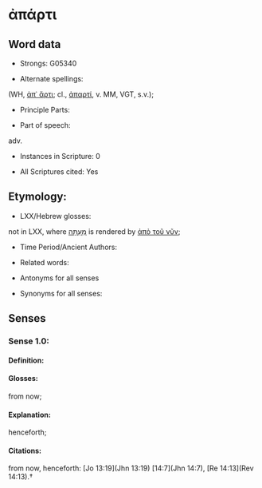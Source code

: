 # ἀπάρτι

<!-- Status: S2=NeedsEdits -->
<!-- Lexica used for edits:   -->

## Word data

* Strongs: G05340

* Alternate spellings:

(WH, [ἀπ᾽ ἄρτι](); cl., [ἀπαρτί](), v. MM, VGT, s.v.);

* Principle Parts: 


* Part of speech: 

adv.

* Instances in Scripture: 0

* All Scriptures cited: Yes

## Etymology: 


* LXX/Hebrew glosses: 

not in LXX, where [מֵעַתָּה](//en-uhl/H6258) is rendered by [ἀπὸ τοῦ νῦν]();

* Time Period/Ancient Authors: 


* Related words: 

* Antonyms for all senses

* Synonyms for all senses: 


## Senses 


### Sense  1.0: 

#### Definition: 

#### Glosses: 

from now; 

#### Explanation: 

henceforth; 

#### Citations: 

from now, henceforth: [Jo 13:19](Jhn 13:19) [14:7](Jhn 14:7), [Re 14:13](Rev 14:13).†
